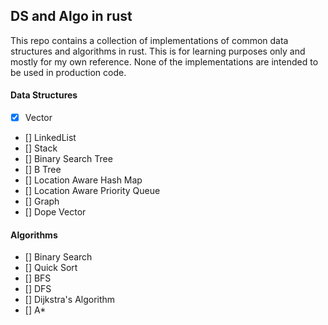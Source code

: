 ## DS and Algo in rust

This repo contains a collection of implementations of common data structures and algorithms in rust. This is for learning purposes only and mostly for my own reference. None of the implementations are intended to be used in production code.

#### Data Structures

- [x] Vector
- [] LinkedList
- [] Stack
- [] Binary Search Tree
- [] B Tree
- [] Location Aware Hash Map
- [] Location Aware Priority Queue
- [] Graph
- [] Dope Vector

#### Algorithms

- [] Binary Search
- [] Quick Sort
- [] BFS
- [] DFS
- [] Dijkstra's Algorithm
- [] A\*
